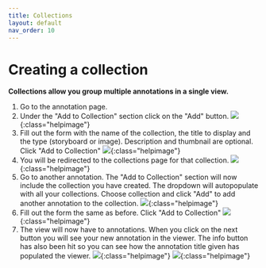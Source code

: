 ```yaml
---
title: Collections
layout: default
nav_order: 10
---
```

# Creating a collection
**Collections allow you group multiple annotations in a single view.**
1. Go to the annotation page.
2. Under the "Add to Collection" section click on the "Add" button.
![]({{site.baseurl}}/images/collection-1.png){:class="helpimage"}
3. Fill out the form with the name of the collection, the title to display and the type (storyboard or image). Description and thumbnail are optional. Click "Add to Collection"
![]({{site.baseurl}}/images/collection-2.png){:class="helpimage"}
4. You will be redirected to the collections page for that collection. 
![]({{site.baseurl}}/images/collection-3.png){:class="helpimage"}
5. Go to another annotation. The "Add to Collection" section will now include the collection you have created. The dropdown will autopopulate with all your collections. Choose collection and click "Add" to add another annotation to the collection.
![]({{site.baseurl}}/images/collection-5.png){:class="helpimage"}
6. Fill out the form the same as before. Click "Add to Collection"
![]({{site.baseurl}}/images/collection-6.png){:class="helpimage"}
7. The view will now have to annotations. When you click on the next button you will see your new annotation in the viewer. The info button has also been hit so you can see how the annotation title given has populated the viewer.
![]({{site.baseurl}}/images/collection-7.png){:class="helpimage"}
![]({{site.baseurl}}/images/collection-8.png){:class="helpimage"}
